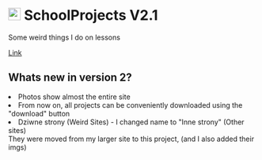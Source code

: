 # <img src="/favicon/apple-touch-icon.png" height="25px" width="25px"> SchoolProjects V2.1

Some weird things I do on lessons

[Link](https://sp.285.works)

## Whats new in version 2?
<li>Photos show almost the entire site</li>
<li>From now on, all projects can be conveniently downloaded using the "download" button</li>
<li>Dziwne strony (Weird Sites) -  I changed name to "Inne strony" (Other sites)<br>
They were moved from my larger site to this project, (and I also added their imgs)</li>